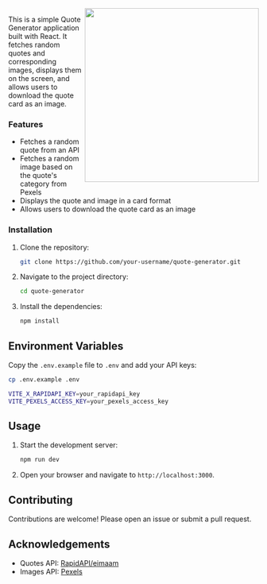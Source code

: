 <img align="right" height="350" src="https://firebasestorage.googleapis.com/v0/b/codedex-io.appspot.com/o/community%2Fcheckpoint-project%2Fpost%2F1fLD7qAxvEC6ahdE6xNZ%2FMOV%20to%20GIF%20conversion.gif?alt=media&token=969213c9-e9e4-44b3-8f93-86e50f732c14"  />

This is a simple Quote Generator application built with React. It fetches random quotes and corresponding images, displays them on the screen, and allows users to download the quote card as an image.

### Features

- Fetches a random quote from an API
- Fetches a random image based on the quote's category from Pexels
- Displays the quote and image in a card format
- Allows users to download the quote card as an image

### Installation

1. Clone the repository:
   ```sh
   git clone https://github.com/your-username/quote-generator.git
   ```

2. Navigate to the project directory:
   ```sh
   cd quote-generator
   ```
3. Install the dependencies:
   ```sh
   npm install
   ```

## Environment Variables

Copy the `.env.example` file to `.env` and add your API keys:

```sh
cp .env.example .env
```

```sh
VITE_X_RAPIDAPI_KEY=your_rapidapi_key
VITE_PEXELS_ACCESS_KEY=your_pexels_access_key
```


## Usage

1. Start the development server:
   ```sh
   npm run dev
   ```
2. Open your browser and navigate to `http://localhost:3000`.

## Contributing

Contributions are welcome! Please open an issue or submit a pull request.

## Acknowledgements

- Quotes API: [RapidAPI/eimaam](https://rapidapi.com/eimaam/api/get-quotes-api/)
- Images API: [Pexels](https://www.pexels.com/)

